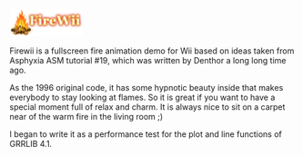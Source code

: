 ![](https://github.com/jmespadero/firewii/raw/master/firewii/firewii/icon.png)

Firewii is a fullscreen fire animation demo for Wii based on ideas taken from Asphyxia ASM tutorial #19, which was written by Denthor a long long time ago.

As the 1996 original code, it has some hypnotic beauty inside that makes everybody to stay looking at flames. So it is great if you want to have a special moment full of relax and charm. It is always nice to sit on a carpet near of the warm fire in the living room ;)

I began to write it as a performance test for the plot and line functions of GRRLIB 4.1.
